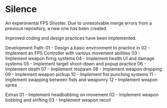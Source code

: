 # Silence
An experimental FPS Shooter. Due to unresolvable merge errors from a previous repository, a new one has been created.

Improved coding and design practices have been implemented.

Development Path:
01 - Design a basic environment to practice in
02 - Implement an FPS Controller with various movement abilities
03 - Implement weapon firing systems
04 - Implement health UI and damage systems
05 - Implement target shoot-down and popup practice
06 - Implement death
07 - Implement respawn
08 - Implement weapon dropping
09 - Implement weapon pickup
10 - Implement fist punching systems
11 - Implement swapping between fists and weaponry
12 - Implement weapon sprea

Extras
01 - Implement headbobbing on movement
02 - Implement weapon bobbing and shifting
03 - Implement weapon recoil
